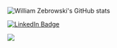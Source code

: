 

 ![William Zebrowski's GitHub stats](https://github-readme-stats.vercel.app/api?username=williamzebrowski&show_icons=true&theme=radical)


 
 
 <div id="badges">
  <a href="https://www.linkedin.com/in/williamzebrowski/">
    <img src="https://img.shields.io/badge/LinkedIn-blue?style=for-the-badge&logo=linkedin&logoColor=white" alt="LinkedIn Badge"/>
</div>
 
 ![](https://komarev.com/ghpvc/?username=williamzebrowski)
 
